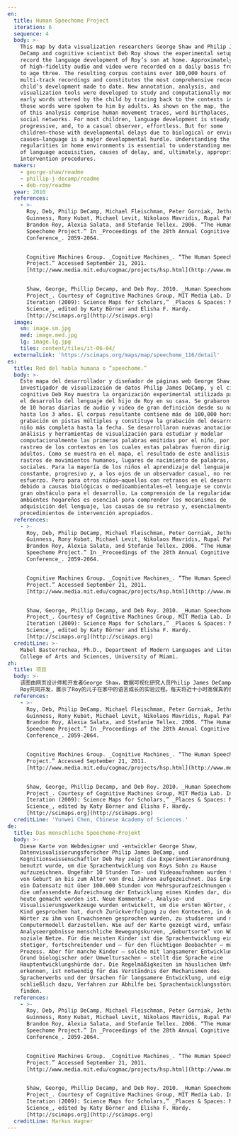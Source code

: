```yaml
---
en:
  title: Human Speechome Project
  iteration: 6
  sequence: 4
  body: >-
    This map by data visualization researchers George Shaw and Philip James
    DeCamp and cognitive scientist Deb Roy shows the experimental setup used to
    record the language development of Roy’s son at home. Approximately 10 hours
    of high-fidelity audio and video were recorded on a daily basis from birth
    to age three. The resulting corpus contains over 100,000 hours of
    multi-track recordings and constitutes the most comprehensive record of a
    child’s development made to date. New annotation, analysis, and
    visualization tools were developed to study and computationally model the
    early words uttered by the child by tracing back to the contexts in which
    those words were spoken to him by adults. As shown on the map, the results
    of this analysis comprise human movement traces, word birthplaces, and
    social networks. For most children, language development is steady,
    progressive, and, to a casual observer, effortless. But for some
    children—those with developmental delays due to biological or environmental
    causes—language is a major developmental hurdle. Understanding the
    regularities in home environments is essential to understanding mechanisms
    of language acquisition, causes of delay, and, ultimately, appropriate
    intervention procedures.
  makers:
    - george-shaw/readme
    - phillip-j-decamp/readme
    - deb-roy/readme
  year: 2010
  references:
    - >-
      Roy, Deb, Philip DeCamp, Michael Fleischman, Peter Gorniak, Jethran
      Guinness, Rony Kubat, Michael Levit, Nikolaos Mavridis, Rupal Patel,
      Brandon Roy, Alexia Salata, and Stefanie Tellex. 2006. “The Human
      Speechome Project.” In _Proceedings of the 28th Annual Cognitive Science
      Conference_. 2059-2064.


      Cognitive Machines Group. _Cognitive Machines_. “The Human Speechome
      Project.” Accessed September 21, 2011.
      [http://www.media.mit.edu/cogmac/projects/hsp.html](http://www.media.mit.edu/cogmac/projects/hsp.html).


      Shaw, George, Phillip Decamp, and Deb Roy. 2010. _Human Speechome
      Project_. Courtesy of Cognitive Machines Group, MIT Media Lab. In “6th
      Iteration (2009): Science Maps for Scholars,” _Places & Spaces: Mapping
      Science_, edited by Katy Börner and Elisha F. Hardy.
      [http://scimaps.org](http://scimaps.org)
  image:
    sm: image.sm.jpg
    med: image.med.jpg
    lg: image.lg.jpg
    tiles: content/tiles/it-06-04/
  externalLink: 'https://scimaps.org/maps/map/speechome_116/detail'
es:
  title: Red del habla humana o “speechome.”
  body: >-
    Este mapa del desarrollador y diseñador de páginas web George Shaw, el
    investigador de visualización de datos Philip James DeCamp, y el científico
    cognitivo Deb Roy muestra la organización experimental utilizada para grabar
    el desarrollo del lenguaje del hijo de Roy en su casa. Se grabaron alrededor
    de 10 horas diarias de audio y video de gran definición desde su nacimiento
    hasta los 3 años. El corpus resultante contiene más de 100,000 horas de
    grabación en pistas múltiples y constituye la grabación del desarrollo de un
    niño más completa hasta la fecha. Se desarrollaron nuevas anotaciones,
    análisis y herramientas de visualización para estudiar y modelar
    computacionalmente las primeras palabras emitidas por el niño, por medio del
    rastreo de los contextos en los cuales estas palabras fueron dirigidas a
    adultos. Como se muestra en el mapa, el resultado de este análisis comprende
    rastros de movimientos humanos, lugares de nacimiento de palabras, y redes
    sociales. Para la mayoría de los niños el aprendizaje del lenguaje es
    constante, progresivo y, a los ojos de un observador casual, no requiere
    esfuerzo. Pero para otros niños—aquellos con retrasos en el desarrollo
    debido a causas biológicas o medioambientales—el lenguaje se convierte en un
    gran obstáculo para el desarrollo. La comprensión de la regularidad en los
    ambientes hogareños es esencial para comprender los mecanismos de
    adquisición del lenguaje, las causas de su retraso y, esencialmente, los
    procedimientos de intervención apropiados.
  references:
    - >-
      Roy, Deb, Philip DeCamp, Michael Fleischman, Peter Gorniak, Jethran
      Guinness, Rony Kubat, Michael Levit, Nikolaos Mavridis, Rupal Patel,
      Brandon Roy, Alexia Salata, and Stefanie Tellex. 2006. “The Human
      Speechome Project.” In _Proceedings of the 28th Annual Cognitive Science
      Conference_. 2059-2064.


      Cognitive Machines Group. _Cognitive Machines_. “The Human Speechome
      Project.” Accessed September 21, 2011.
      [http://www.media.mit.edu/cogmac/projects/hsp.html](http://www.media.mit.edu/cogmac/projects/hsp.html).


      Shaw, George, Phillip Decamp, and Deb Roy. 2010. _Human Speechome
      Project_. Courtesy of Cognitive Machines Group, MIT Media Lab. In “6th
      Iteration (2009): Science Maps for Scholars,” _Places & Spaces: Mapping
      Science_, edited by Katy Börner and Elisha F. Hardy.
      [http://scimaps.org](http://scimaps.org)
  creditLine: >-
    Mabel Basterrechea, Ph.D., Department of Modern Languages and Literatures,
    College of Arts and Sciences, University of Miami.
zh:
  title: 项目
  body: >-
    该图由网页设计师和开发者George Shaw，数据可视化研究人员Philip James DeCamp，以及认知科学家Deb
    Roy共同开发，展示了Roy的儿子在家中的语言成长的实验过程。每天将近十小时高保真的音频和视频记录了小孩从出生到三岁的语言成长。最终包含了100,000个小时的多轨录音以及最全面的儿童成长记录。他们开发了新的标记、分析和可视化工具来研究儿童早期如何使用的语言文字，并构建计算模型，这主要是通过追溯成年人将这些语言文字说给他听时的背景环境。如地图所示，分析结果包括人类活动轨迹、文字的诞生和社会网络。对大多数儿童而言，语言成长是稳定的、进步的，且对一个旁观者来说，这是毫不费力的。但是对于某些儿童——那些因为生理和环境因素导致成长延后的儿童——语言是一个很大的成长障碍。在家庭环境中了解这些规律对于理解语言技能的获得、延后的原因以及最终的干预过程的机制是非常重要的。
  references:
    - >-
      Roy, Deb, Philip DeCamp, Michael Fleischman, Peter Gorniak, Jethran
      Guinness, Rony Kubat, Michael Levit, Nikolaos Mavridis, Rupal Patel,
      Brandon Roy, Alexia Salata, and Stefanie Tellex. 2006. “The Human
      Speechome Project.” In _Proceedings of the 28th Annual Cognitive Science
      Conference_. 2059-2064.


      Cognitive Machines Group. _Cognitive Machines_. “The Human Speechome
      Project.” Accessed September 21, 2011.
      [http://www.media.mit.edu/cogmac/projects/hsp.html](http://www.media.mit.edu/cogmac/projects/hsp.html).


      Shaw, George, Phillip Decamp, and Deb Roy. 2010. _Human Speechome
      Project_. Courtesy of Cognitive Machines Group, MIT Media Lab. In “6th
      Iteration (2009): Science Maps for Scholars,” _Places & Spaces: Mapping
      Science_, edited by Katy Börner and Elisha F. Hardy.
      [http://scimaps.org](http://scimaps.org)
  creditLine: 'Yunwei Chen, Chinese Academy of Sciences.'
de:
  title: Das menschliche Speechome-Projekt
  body: >-
    Diese Karte von Webdesigner und -entwickler George Shaw,
    Datenvisualisierungsforscher Philip James DeCamp, und
    Kognitionswissenschaftler Deb Roy zeigt die Experimentieranordnung, die
    benutzt wurde, um die Sprachentwicklung von Roys Sohn zu Hause
    aufzuzeichnen. Ungefähr 10 Stunden Ton- und Videoaufnahmen wurden täglich
    von Geburt an bis zum Alter von drei Jahren aufgezeichnet. Das Ergebnis ist
    ein Datensatz mit über 100.000 Stunden von Mehrspuraufzeichnungen und stellt
    die umfassendste Aufzeichnung der Entwicklung eines Kindes dar, die bis
    heute gemacht worden ist. Neue Kommentar-, Analyse- und
    Visualisierungswerkzeuge wurden entwickelt, um die ersten Wörter, die das
    Kind gesprochen hat, durch Zurückverfolgung zu den Kontexten, in denen die
    Wörter zu ihm von Erwachsenen gesprochen wurden, zu studieren und mit einem
    Computermodell darzustellen. Wie auf der Karte gezeigt wird, umfassen die
    Analyseergebnisse menschliche Bewegungskurven, „Geburtsorte“ von Wörtern und
    soziale Netze. Für die meisten Kinder ist die Sprachentwicklung ein
    stetiger, fortschreitender und – für den flüchtigen Beobachter – müheloser
    Prozess. Aber für manche Kinder — solche mit langsamerer Entwicklung auf
    Grund biologischer oder Umweltursachen — stellt die Sprache eine
    Hauptentwicklungshürde dar. Die Regelmäßigkeiten im häuslichen Umfeld zu
    erkennen, ist notwendig für das Verständnis der Mechanismen des
    Spracherwerbs und der Ursachen für langsamere Entwicklung, und eignet sich
    schließlich dazu, Verfahren zur Abhilfe bei Sprachentwicklungsstörungen zu
    finden.
  references:
    - >-
      Roy, Deb, Philip DeCamp, Michael Fleischman, Peter Gorniak, Jethran
      Guinness, Rony Kubat, Michael Levit, Nikolaos Mavridis, Rupal Patel,
      Brandon Roy, Alexia Salata, and Stefanie Tellex. 2006. “The Human
      Speechome Project.” In _Proceedings of the 28th Annual Cognitive Science
      Conference_. 2059-2064.


      Cognitive Machines Group. _Cognitive Machines_. “The Human Speechome
      Project.” Accessed September 21, 2011.
      [http://www.media.mit.edu/cogmac/projects/hsp.html](http://www.media.mit.edu/cogmac/projects/hsp.html).


      Shaw, George, Phillip Decamp, and Deb Roy. 2010. _Human Speechome
      Project_. Courtesy of Cognitive Machines Group, MIT Media Lab. In “6th
      Iteration (2009): Science Maps for Scholars,” _Places & Spaces: Mapping
      Science_, edited by Katy Börner and Elisha F. Hardy.
      [http://scimaps.org](http://scimaps.org)
  creditLine: Markus Wagner
---
```

